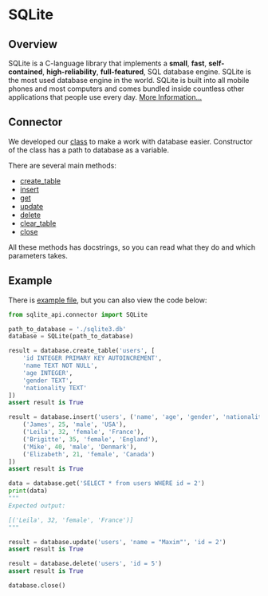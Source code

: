 # SQLite

## Overview

SQLite is a C-language library that implements a **small**, **fast**, **self-contained**, **high-reliability**, **full-featured**, SQL database engine. SQLite is the most used database engine in the world. SQLite is built into all mobile phones and most computers and comes bundled inside countless other applications that people use every day. [More Information...](https://www.sqlite.org/about.html)

## Connector

We developed our [class](https://github.com/mezidia/medivac/blob/main/sqlite_api/connector.py) to make a work with 
database easier. Constructor of the class has a path to database as a variable. 

There are several main methods: 

- [create_table](https://github.com/mezidia/medivac/blob/main/sqlite_api/connector.py#L25-L56)
- [insert](https://github.com/mezidia/medivac/blob/main/sqlite_api/connector.py#L58-L90)
- [get](https://github.com/mezidia/medivac/blob/main/sqlite_api/connector.py#L92-L109)
- [update](https://github.com/mezidia/medivac/blob/main/sqlite_api/connector.py#L111-L131)
- [delete](https://github.com/mezidia/medivac/blob/main/sqlite_api/connector.py#L133-L152)
- [clear_table](https://github.com/mezidia/medivac/blob/main/sqlite_api/connector.py#L154-L160)
- [close](https://github.com/mezidia/medivac/blob/main/sqlite_api/connector.py#L162-L166)

All these methods has docstrings, so you can read what they do and which parameters takes.

## Example

There is [example file](https://github.com/mezidia/medivac/blob/main/sqlite_api/example.py), but you can also view the code below:

```python
from sqlite_api.connector import SQLite

path_to_database = './sqlite3.db'
database = SQLite(path_to_database)

result = database.create_table('users', [
    'id INTEGER PRIMARY KEY AUTOINCREMENT',
    'name TEXT NOT NULL',
    'age INTEGER',
    'gender TEXT',
    'nationality TEXT'
])
assert result is True

result = database.insert('users', ('name', 'age', 'gender', 'nationality'), [
    ('James', 25, 'male', 'USA'),
    ('Leila', 32, 'female', 'France'),
    ('Brigitte', 35, 'female', 'England'),
    ('Mike', 40, 'male', 'Denmark'),
    ('Elizabeth', 21, 'female', 'Canada')
])
assert result is True

data = database.get('SELECT * from users WHERE id = 2')
print(data)
"""
Expected output:

[('Leila', 32, 'female', 'France')]
"""

result = database.update('users', 'name = "Maxim"', 'id = 2')
assert result is True

result = database.delete('users', 'id = 5')
assert result is True

database.close()
```